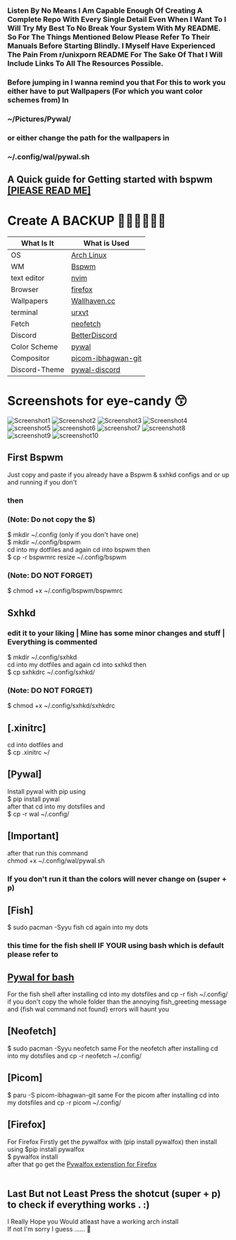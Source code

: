 ### Listen By No Means I Am Capable Enough Of Creating A Complete Repo With Every Single Detail Even When I Want To I Will Try My Best To No Break Your System With My README. So For The Things Mentioned Below Please Refer To Their Manuals Before Starting Blindly. I Myself Have Experienced The Pain From r/unixporn README For The Sake Of That I Will Include Links To All The Resources Possible.
### Before jumping in I wanna remind you that For this to work you either have to put Wallpapers (For which you want color schemes from) In   <br />
### ~/Pictures/Pywal/ 
### or either change the path for the wallpapers in <br /> 
### ~/.config/wal/pywal.sh

## A Quick guide for Getting started with bspwm [[PlEASE READ ME]](https://www.instructables.com/Bspwm-Installation-and-Configuration/)
# Create A BACKUP 🙏🙏🙏🙏🙏🙏

| What Is It    | What is Used |
| ------------- | ------------- |
| OS | [Arch Linux](https://archlinux.org/) |
| WM  | [Bspwm](https://github.com/baskerville/bspwm.git)  |
| text editor  | [nvim](https://neovim.io/)  |
| Browser   | [firefox](https://www.mozilla.org/en-US/firefox/new/)  |
| Wallpapers   | [Wallhaven.cc](https://wallhaven.cc/)  |
| terminal   | [urxvt](https://wiki.archlinux.org/title/rxvt-unicode) |
| Fetch  | [neofetch](https://github.com/dylanaraps/neofetch.git)  |
| Discord   | [BetterDiscord](https://github.com/BetterDiscord/BetterDiscord.git)   |
| Color Scheme   | [pywal](https://github.com/dylanaraps/pywal)  |
| Compositor | [picom-ibhagwan-git](https://github.com/ibhagwan/picom-ibhagwan-git.git) |
| Discord-Theme | [pywal-discord](https://github.com/FilipLitwora/pywal-discord)

# Screenshots for eye-candy 😙
![Screenshot1](https://user-images.githubusercontent.com/108634945/184496564-e45bb1cf-40bb-4178-bbc7-3163bdda3d36.png)
![Screenshot2](https://user-images.githubusercontent.com/108634945/184496575-b99a505c-df28-42d7-93a7-2c7e8dd2fc37.png)
![Screenshot3](https://user-images.githubusercontent.com/108634945/184496577-e247fdc1-5770-4f66-a9e6-f268e7f3cc2b.png)
![Screenshot4](https://user-images.githubusercontent.com/108634945/184497440-1c60b8fb-9086-4fa3-bde8-b7964e9db68b.png)
![screenshot5](https://user-images.githubusercontent.com/108634945/184497499-8652182c-d5a2-48d0-a8e9-73e7882921a6.png)
![screenshot6](https://user-images.githubusercontent.com/108634945/184497378-b53a66d7-6e3a-40d5-b35a-220dea770972.png)
![screenshot7](https://user-images.githubusercontent.com/108634945/184497381-ec8dd108-99bc-442c-9e11-849496191bb8.png)
![screenshot8](https://user-images.githubusercontent.com/108634945/184497384-0f8b9250-b161-48a7-86e0-755889069da1.png)
![screenshot9](https://user-images.githubusercontent.com/108634945/184497386-0ae9e802-98e7-48aa-9811-e59d8c87cfa1.png)
![screenshot10](https://user-images.githubusercontent.com/108634945/184497387-641cf497-38a8-4a2a-8839-abc6a645cecd.png)

## First Bspwm <br />
Just copy and paste if you already have a Bspwm & sxhkd configs and or up and running if you don't <br />
### then <br />
### (Note: Do not copy the $) <br />
$ mkdir ~/.config (only if you don't have one) <br />
$ mkdir ~/.config/bspwm <br />
cd into my dotfiles and again cd into bspwm then <br />
$ cp -r  bspwmrc resize ~/.config/bspwm <br />
### (Note: DO NOT FORGET) <br />
$ chmod +x ~/.config/bspwm/bspwmrc <br />
##  Sxhkd  <br />
### edit it to your liking | Mine has some minor changes and stuff | Everything is commented <br />
$ mkdir ~/.config/sxhkd <br />
cd into my dotfiles and again cd into sxhkd then <br />
$ cp sxhkdrc ~/.config/sxhkd/ <br />
### (Note: DO NOT FORGET) <br />
$ chmod +x ~/.config/sxhkd/sxhkdrc <br />
## [.xinitrc] <br />
cd into dotfiles and <br />
$ cp .xinitrc ~/ <br />
## [Pywal] <br />
Install pywal with pip using  <br />
$ pip install pywal  <br />
after that cd into my dotsfiles and <br />
$ cp -r wal ~/.config/ <br />
## [Important] <br />
after that run this command <br />
chmod +x ~/.config/wal/pywal.sh <br />
### If you don't run it than the colors will never change on (super + p) <br />
## [Fish] <br />
$ sudo pacman -Syyu fish
cd again into my dots <br />
### this time for the fish shell IF YOUR using bash which is default please refer to <br />
## [Pywal for bash](https://itsfoss.com/pywal/) <br />
For the fish shell after installing cd into my dotsfiles and cp -r fish ~/.config/ <br />
if you don't copy the whole folder than the annoying fish_greeting message and {fish wal command not found} errors will haunt you <br />
## [Neofetch] <br />
$ sudo pacman -Syyu neofetch
same For the neofetch after installing cd into my dotsfiles and cp -r neofetch ~/.config/ <br />
## [Picom] <br />
$ paru -S picom-ibhagwan-git
same For the picom after installing cd into my dotsfiles and cp -r picom  ~/.config/ <br />
## [Firefox] <br />
For Firefox Firstly get the pywalfox with (pip install pywalfox) then install using
$pip install pywalfox <br />
$ pywalfox install <br />
after that go get the [Pywalfox extenstion for Firefox](https://addons.mozilla.org/en-US/firefox/addon/pywalfox/) <br />
<br />
## Last But not Least Press the shotcut (super + p) to check if everything works . :) <br />


I Really Hope you Would atleast have a working arch install <br />
If not I'm sorry I guess ...... 🙇
